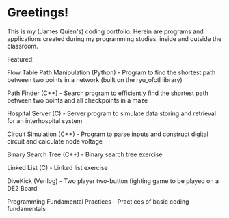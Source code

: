 Greetings!
===============

This is my (James Quien's) coding portfolio.
Herein are programs and applications created during my programming studies, inside and outside the classroom.

Featured:

Flow Table Path Manipulation (Python) - Program to find the shortest path between two points in a network (built on the ryu_ofctl library)

Path Finder (C++) - Search program to efficiently find the shortest path between two points and all checkpoints in a maze

Hospital Server (C) - Server program to simulate data storing and retrieval for an interhospital system

Circuit Simulation (C++) - Program to parse inputs and construct digital circuit and calculate node voltage

Binary Search Tree (C++) - Binary search tree exercise

Linked List (C) - Linked list exercise

DiveKick (Verilog) - Two player two-button fighting game to be played on a DE2 Board

Programming Fundamental Practices - Practices of basic coding fundamentals

